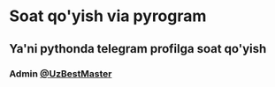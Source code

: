# Soat qo'yish via pyrogram
## Ya'ni pythonda telegram profilga soat qo'yish
### Admin [@UzBestMaster](https://t.me/UzBestMaster)
